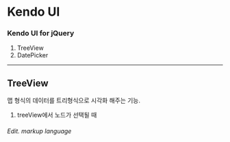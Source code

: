 # Kendo UI # 
### Kendo UI for jQuery ###

1. TreeView
2. DatePicker

-----------------------
## TreeView ##

맵 형식의 데이터를 트리형식으로 시각화 해주는 기능.

1. treeView에서 노드가 선택될 때 

###### Edit. markup language ######
